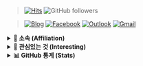 > [![Hits](https://hits.seeyoufarm.com/api/count/incr/badge.svg?url=https%3A%2F%2Fgithub.com%2Fbanb3515%2F&count_bg=%235BB418&title_bg=%232EB5FC&icon=csharp.svg&icon_color=%235E25BE&title=Hits&edge_flat=false)](https://hits.seeyoufarm.com) ![GitHub followers](https://img.shields.io/github/followers/banb3515?color=2F9D27&label=Follow&logo=GitHub)

> [![Blog](https://img.shields.io/badge/Blog-181717?style=flat&logo=GitHub&logoColor=white&link=)]()
[![Facebook](https://img.shields.io/badge/Facebook-1877f2?style=flat&logo=facebook&logoColor=white&link=https://www.facebook.com/banb3515)](https://www.facebook.com/banb3515)
[![Outlook](https://img.shields.io/badge/Outlook-0078D4?style=flat&logo=Microsoft-Outlook&logoColor=white&link=mailto:banb3515@outlook.kr)](mailto:banb3515@outlook.kr)
[![Gmail](https://img.shields.io/badge/Gmail-d14836?style=flat&logo=Gmail&logoColor=white&link=mailto:banb3515@gmail.com)](mailto:banb3515@gmail.com)

<details>
  <summary><b>🏫 소속 (Affiliation)</b></summary>
  <hr>
  <ul>
    <li>한양공업고등학교, 인공지능소프트웨어과</li>
    <ul><li>Hanyang Technical High School, AI Software Department</li></ul>
    <li>(주)새움</li>
    <ul><li>Saewoom, Inc.</li></ul>
  </ul>
</details>

<details>
  <summary><b>🔎 관심있는 것 (Interesting)</b></summary>
  <hr>
  <ul>
    <li>C#, Java, JavaScript</li>
    <li>WPF, Xamarin</li>
  </ul>
</details>

<details> 
  <summary><b>📊 GitHub 통계 (Stats)</b></summary>
  <br>
  <img src="https://github-readme-stats.vercel.app/api?username=banb3515&show_icons=true&theme=tokyonight&count_private=true" />
  <br>
  <img src="https://github-readme-stats.vercel.app/api/top-langs/?username=banb3515&theme=tokyonight" />
</details>
